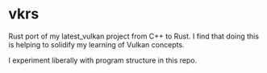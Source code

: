 # vkrs
Rust port of my latest_vulkan project from C++ to Rust. I find that doing this is helping to solidify my learning of Vulkan concepts.

I experiment liberally with program structure in this repo.
